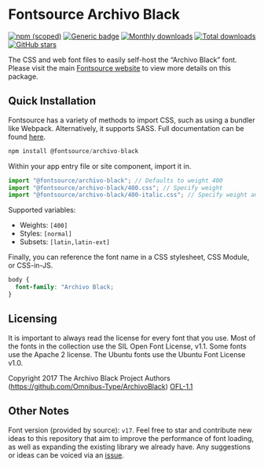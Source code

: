 # Fontsource Archivo Black

[![npm (scoped)](https://img.shields.io/npm/v/@fontsource/archivo-black?color=brightgreen)](https://www.npmjs.com/package/@fontsource/archivo-black) [![Generic badge](https://img.shields.io/badge/fontsource-passing-brightgreen)](https://github.com/fontsource/fontsource) [![Monthly downloads](https://badgen.net/npm/dm/@fontsource/archivo-black)](https://github.com/fontsource/fontsource) [![Total downloads](https://badgen.net/npm/dt/@fontsource/archivo-black)](https://github.com/fontsource/fontsource) [![GitHub stars](https://img.shields.io/github/stars/fontsource/fontsource.svg?style=social&label=Star)](https://github.com/fontsource/fontsource/stargazers)

The CSS and web font files to easily self-host the “Archivo Black” font. Please visit the main [Fontsource website](https://fontsource.org/fonts/archivo-black) to view more details on this package.

## Quick Installation

Fontsource has a variety of methods to import CSS, such as using a bundler like Webpack. Alternatively, it supports SASS. Full documentation can be found [here](https://fontsource.org/docs/getting-started/introduction).

```javascript
npm install @fontsource/archivo-black
```

Within your app entry file or site component, import it in.

```javascript
import "@fontsource/archivo-black"; // Defaults to weight 400
import "@fontsource/archivo-black/400.css"; // Specify weight
import "@fontsource/archivo-black/400-italic.css"; // Specify weight and style

```

Supported variables:
- Weights: `[400]`
- Styles: `[normal]`
- Subsets: `[latin,latin-ext]`

Finally, you can reference the font name in a CSS stylesheet, CSS Module, or CSS-in-JS.

```css
body {
  font-family: "Archivo Black;
}
```

## Licensing
It is important to always read the license for every font that you use.
Most of the fonts in the collection use the SIL Open Font License, v1.1. Some fonts use the Apache 2 license. The Ubuntu fonts use the Ubuntu Font License v1.0.

Copyright 2017 The Archivo Black Project Authors (https://github.com/Omnibus-Type/ArchivoBlack)
[OFL-1.1](http://scripts.sil.org/OFL)

## Other Notes
Font version (provided by source): `v17`.
Feel free to star and contribute new ideas to this repository that aim to improve the performance of font loading, as well as expanding the existing library we already have. Any suggestions or ideas can be voiced via an [issue](https://github.com/fontsource/fontsource/issues).